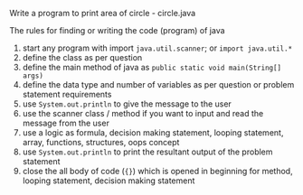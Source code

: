 Write a program to print area of circle - circle.java

The rules for finding or writing the code (program) of java
1. start any program with import `java.util.scanner`; or `import java.util.*`
2. define the class as per question
3. define the main method of java as `public static void main(String[] args)`
4. define the data type and number of variables as per question or problem statement requirements
5. use `System.out.println` to give the message to the user
6. use the scanner class / method if you want to input and read the message from the user
7. use a logic as formula, decision making statement, looping statement, array, functions, structures, oops concept
8. use `System.out.println` to print the resultant output of the problem statement
9. close the all body of code (`{}`) which is opened in beginning for method, looping statement, decision making statement